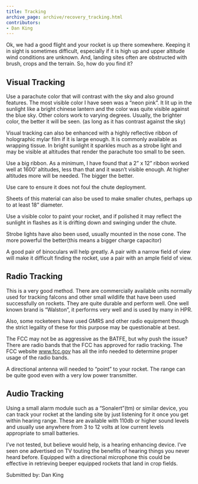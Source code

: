 ```yaml
---
title: Tracking
archive_page: archive/recovery_tracking.html
contributors:
- Dan King
---
```

Ok, we had a good flight and your rocket is up there somewhere. Keeping it in sight is sometimes difficult, especially if it is high up and upper altitude wind conditions are unknown. And, landing sites often are obstructed with brush, crops and the terrain. So, how do you find it?

## Visual Tracking

Use a parachute color that will contrast with the sky and also ground features. The most visible color I have seen was a “neon pink”. It lit up in the sunlight like a bright chinese lantern and the color was quite visible against the blue sky. Other colors work to varying degrees. Usually, the brighter color, the better it will be seen. (as long as it has contrast against the sky)

Visual tracking can also be enhanced with a highly reflective ribbon of holographic mylar film if it is large enough. It is commonly available as wrapping tissue. In bright sunlight it sparkles much as a strobe light and may be visible at altitudes that render the parachute too small to be seen.

Use a big ribbon. As a minimum, I have found that a 2” x 12” ribbon worked well at 1600’ altitudes, less than that and it wasn’t visible enough. At higher altitudes more will be needed. The bigger the better.

Use care to ensure it does not foul the chute deployment.

Sheets of this material can also be used to make smaller chutes, perhaps up to at least 18” diameter.

Use a visible color to paint your rocket, and if polished it may reflect the sunlight in flashes as it is drifting down and swinging under the chute.

Strobe lights have also been used, usually mounted in the nose cone. The more powerful the better(this means a bigger charge capacitor)

A good pair of binoculars will help greatly. A pair with a narrow field of view will make it difficult finding the rocket, use a pair with an ample field of view.

## Radio Tracking

This is a very good method. There are commercially available units normally used for tracking falcons and other small wildlife that have been used successfully on rockets. They are quite durable and perform well. One well known brand is “Walston”, it performs very well and is used by many in HPR.

Also, some rocketeers have used GMRS and other radio equipment though the strict legality of these for this purpose may be questionable at best.

The FCC may not be as aggressive as the BATFE, but why push the issue? There are radio bands that the FCC has approved for radio tracking. The FCC website www.fcc.gov has all the info needed to determine proper usage of the radio bands.

A directional antenna will needed to “point” to your rocket. The range can be quite good even with a very low power transmitter.

## Audio Tracking

Using a small alarm module such as a “Sonalert”(tm) or similar device, you can track your rocket at the landing site by just listening for it once you get within hearing range. These are available with 110db or higher sound levels and usually use anywhere from 3 to 12 volts at low current levels appropriate to small batteries.

I’ve not tested, but believe would help, is a hearing enhancing device. I’ve seen one advertised on TV touting the benefits of hearing things you never heard before. Equipped with a directional microphone this could be effective in retrieving beeper equipped rockets that land in crop fields.

Submitted by: Dan King

